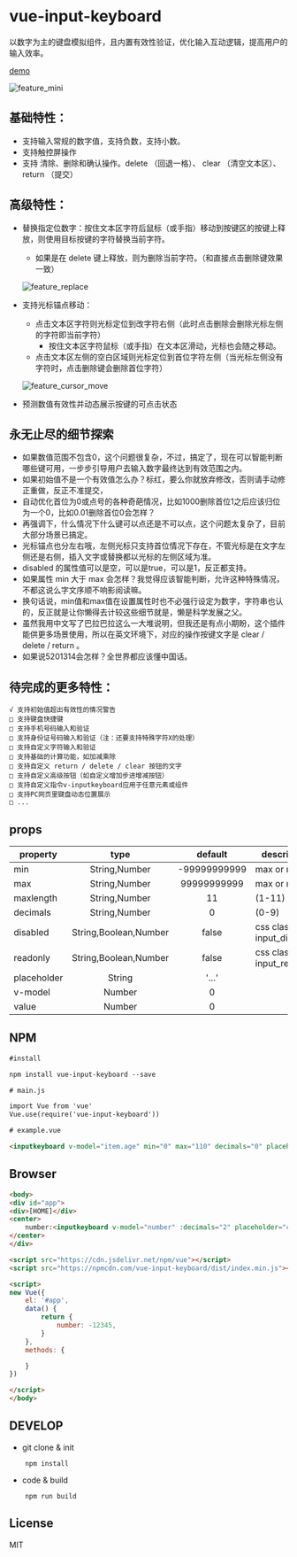 # vue-input-keyboard
以数字为主的键盘模拟组件，且内置有效性验证，优化输入互动逻辑，提高用户的输入效率。

[demo](http://jsfiddle.net/wanyaxing/41mzw0Ly/embedded/result,html,js/)

![feature_mini](./examples/images/feature_mini.gif)


## 基础特性：
* 支持输入常规的数字值，支持负数，支持小数。
* 支持触控屏操作
* 支持 清除、删除和确认操作。delete （回退一格）、 clear （清空文本区）、 return （提交）
## 高级特性：
* 替换指定位数字：按住文本区字符后鼠标（或手指）移动到按键区的按键上释放，则使用目标按键的字符替换当前字符。
    * 如果是在 delete 键上释放，则为删除当前字符。（和直接点击删除键效果一致）

    ![feature_replace](./examples/images/feature_replace.gif)
* 支持光标锚点移动：
    * 点击文本区字符则光标定位到改字符右侧（此时点击删除会删除光标左侧的字符即当前字符）
        * 按住文本区字符鼠标（或手指）在文本区滑动，光标也会随之移动。
    * 点击文本区左侧的空白区域则光标定位到首位字符左侧（当光标左侧没有字符时，点击删除键会删除首位字符）

    ![feature_cursor_move](./examples/images/feature_cursor_move.gif)
* 预测数值有效性并动态展示按键的可点击状态


## 永无止尽的细节探索
* 如果数值范围不包含0，这个问题很复杂，不过，搞定了，现在可以智能判断哪些键可用，一步步引导用户去输入数字最终达到有效范围之内。
* 如果初始值不是一个有效值怎么办？标红，要么你就放弃修改，否则请手动修正重做，反正不准提交，
* 自动优化首位为0或点号的各种奇葩情况，比如1000删除首位1之后应该归位为一个0，比如0.01删除首位0会怎样？
* 再强调下，什么情况下什么键可以点还是不可以点，这个问题太复杂了，目前大部分场景已搞定。
* 光标锚点也分左右哦，左侧光标只支持首位情况下存在，不管光标是在文字左侧还是右侧，插入文字或替换都以光标的左侧区域为准。
* disabled 的属性值可以是空，可以是true，可以是1，反正都支持。
* 如果属性 min 大于 max 会怎样？我觉得应该智能判断，允许这种特殊情况，不都这说么字文序顺不响影阅读嘛。
* 换句话说，min值和max值在设置属性时也不必强行设定为数字，字符串也认的，反正就是让你懒得去计较这些细节就是，懒是科学发展之父。
* 虽然我用中文写了巴拉巴拉这么一大堆说明，但我还是有点小期盼，这个插件能供更多场景使用，所以在英文环境下，对应的操作按键文字是 clear / delete / return 。
* 如果说5201314会怎样？全世界都应该懂中国话。


## 待完成的更多特性：
    √ 支持初始值超出有效性的情况警告
    □ 支持键盘快捷键
    □ 支持手机号码输入和验证
    □ 支持身份证号码输入和验证（注：还要支持特殊字符X的处理）
    □ 支持自定义字符输入和验证
    □ 支持基础的计算功能，如加减乘除
    □ 支持自定义 return / delete / clear 按钮的文字
    □ 支持自定义高级按钮（如自定义增加步进增减按钮）
    □ 支持自定义指令v-inputkeyboard应用于任意元素或组件
    □ 支持PC网页里键盘动态位置展示
    □ ...


## props

| property         |            type             | default      | description                                     |
| ---------------- | :-------------------------: | :----------: | ----------------------------------------------- |
|  min             |   String,Number             | -99999999999 |  max or min                                     |
|  max             |   String,Number             |  99999999999 |  max or min                                     |
|  maxlength       |   String,Number             |  11          |  (1-11)                                         |
|  decimals        |   String,Number             |  0           |  (0-9)                                          |
|  disabled        |   String,Boolean,Number     |  false       |  css class : input_disabled                     |
|  readonly        |   String,Boolean,Number     |  false       |  css class : input_readonly                     |
|  placeholder     |   String                    |  '...'       |                                                 |
|  v-model         |   Number                    |  0           |                                                 |
|  value           |   Number                    |  0           |                                                 |


## NPM
```html
#install

npm install vue-input-keyboard --save

# main.js

import Vue from 'vue'
Vue.use(require('vue-input-keyboard'))

# example.vue

<inputkeyboard v-model="item.age" min="0" max="110" decimals="0" placeholder="??"/>
```

## Browser
```html
<body>
<div id="app">
<div>[HOME]</div>
<center>
    number:<inputkeyboard v-model="number" :decimals="2" placeholder="click to enter"/>
</center>
</div>

<script src="https://cdn.jsdelivr.net/npm/vue"></script>
<script src="https://npmcdn.com/vue-input-keyboard/dist/index.min.js"></script>

<script>
new Vue({
    el: '#app',
    data() {
        return {
            number: -12345,
        }
    },
    methods: {

    }
})

</script>
</body>
```

## DEVELOP

* git clone & init
```
    npm install
```
* code & build
```
    npm run build
```


## License

MIT

